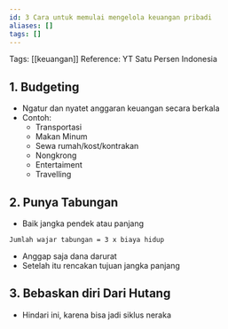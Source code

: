 ```yaml
---
id: 3 Cara untuk memulai mengelola keuangan pribadi
aliases: []
tags: []
---
```


Tags: [[keuangan]]
Reference: YT Satu Persen Indonesia

## 1. Budgeting
- Ngatur dan nyatet anggaran keuangan secara berkala
- Contoh:
    - Transportasi
    - Makan Minum
    - Sewa rumah/kost/kontrakan
    - Nongkrong
    - Entertaiment
    - Travelling

## 2. Punya Tabungan
- Baik jangka pendek atau panjang
```plaintext
Jumlah wajar tabungan = 3 x biaya hidup
```
- Anggap saja dana darurat
- Setelah itu rencakan tujuan jangka panjang

## 3. Bebaskan diri Dari Hutang
- Hindari ini, karena bisa jadi siklus neraka
